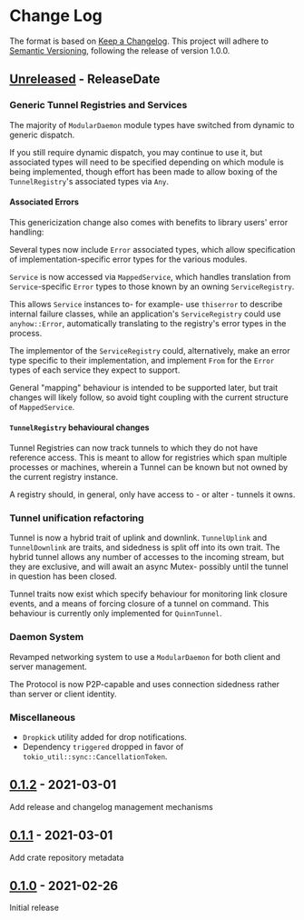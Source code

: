 # Change Log
The format is based on [Keep a Changelog](http://keepachangelog.com/).
This project will adhere to [Semantic Versioning](http://semver.org/),
following the release of version 1.0.0.

<!-- next-header -->

## [Unreleased] - ReleaseDate

### Generic Tunnel Registries and Services
The majority of `ModularDaemon` module types have switched from dynamic to generic dispatch.

If you still require dynamic dispatch, you may continue to use it, but associated types
will need to be specified depending on which module is being implemented, though effort
has been made to allow boxing of the `TunnelRegistry`'s associated types via `Any`.

#### Associated Errors

This genericization change also comes with benefits to library users' error handling:

Several types now include `Error` associated types, which allow specification of
implementation-specific error types for the various modules.

`Service` is now accessed via `MappedService`, which handles translation from
`Service`-specific `Error` types to those known by an owning `ServiceRegistry`.

This allows `Service` instances to- for example- use `thiserror` to describe internal
failure classes, while an application's `ServiceRegistry` could use `anyhow::Error`,
automatically translating to the registry's error types in the process.

The implementor of the `ServiceRegistry` could, alternatively, make an error type
specific to their implementation, and implement `From` for the `Error` types of
each service they expect to support.

General "mapping" behaviour is intended to be supported later, but trait changes will
likely follow, so avoid tight coupling with the current structure of `MappedService`.

#### `TunnelRegistry` behavioural changes

Tunnel Registries can now track tunnels to which they do not have reference access.
This is meant to allow for registries which span multiple processes or machines,
wherein a Tunnel can be known but not owned by the current registry instance.

A registry should, in general, only have access to - or alter - tunnels it owns.

### Tunnel unification refactoring
Tunnel is now a hybrid trait of uplink and downlink.
`TunnelUplink` and `TunnelDownlink` are traits, and sidedness is split
off into its own trait. The hybrid tunnel allows any number of accesses
to the incoming stream, but they are exclusive, and will await an async
Mutex- possibly until the tunnel in question has been closed.

Tunnel traits now exist which specify behaviour for monitoring link
closure events, and a means of forcing closure of a tunnel on command.
This behaviour is currently only implemented for `QuinnTunnel`.

### Daemon System
Revamped networking system to use a `ModularDaemon` for both client and server management.

The Protocol is now P2P-capable and uses connection sidedness rather than server or client identity.

### Miscellaneous

- `Dropkick` utility added for drop notifications.
- Dependency `triggered` dropped in favor of `tokio_util::sync::CancellationToken`.


## [0.1.2] - 2021-03-01
Add release and changelog management mechanisms

## [0.1.1] - 2021-03-01
Add crate repository metadata

## [0.1.0] - 2021-02-26
Initial release

<!-- next-url -->
[Unreleased]: https://github.com/Microsoft/snocat/compare/snocat-v0.1.2...HEAD
[0.1.2]: https://github.com/Microsoft/snocat/compare/v0.1.1...snocat-v0.1.2
[0.1.1]: https://github.com/microsoft/snocat/compare/855fc4beacf4f568a08e848193fba65e6e840fd1...v0.1.1
[0.1.0]: https://github.com/microsoft/snocat/compare/b8d28e83c0bf7010d86eaddcdd212fe72848f6bb...855fc4beacf4f568a08e848193fba65e6e840fd1

